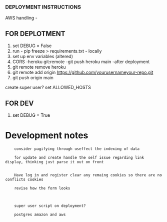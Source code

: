 ### DEPLOYMENT INSTRUCTIONS ###

AWS handling -

## FOR DEPLOTMENT ##

1. set DEBUG = False
2. run - pip freeze > requirements.txt - locally
3. set up env variables (altered)
4. CORS
-heroku git:remote
-git push heroku main
-after deployment
4. git remote remove heroku
5. git remote add origin https://github.com/yourusernameyour-repo.git
6. git push origin main


create super user?
set ALLOWED_HOSTS



## FOR DEV ##

1. set DEBUG = True








# Development notes


    
        consider pagifying through useffect the indexing of data
        
        for update and create handle the self issue regarding link display, thinking just parse it out on front
        

        Have log in and register clear any remaing cookies so there are no conflicts cookies

        revise how the form looks

        

        super user script on deployment?

        postgres amazon and aws
